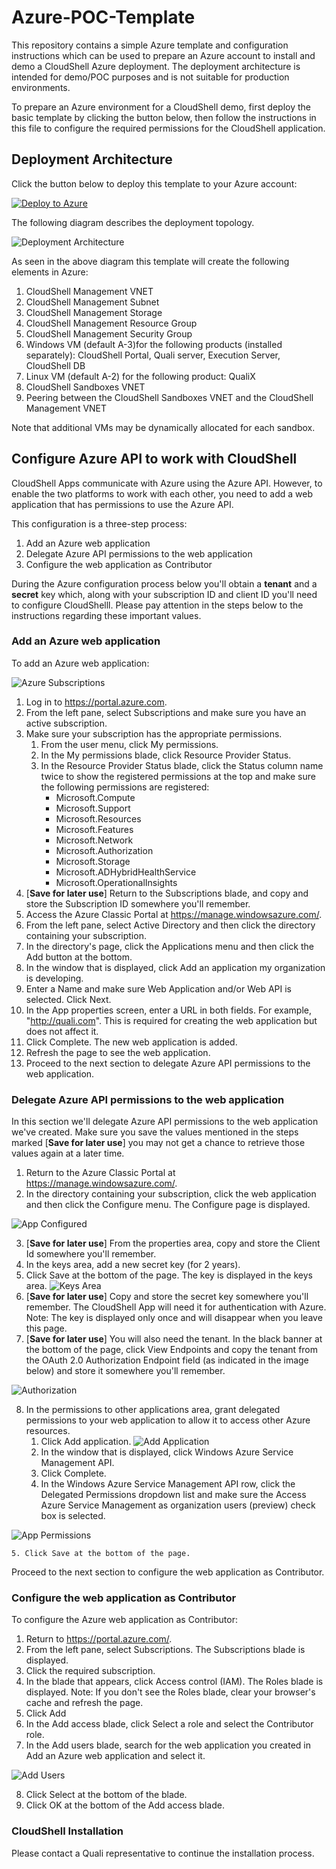 # Azure-POC-Template

This repository contains a simple Azure template and configuration instructions which can be used to prepare an Azure account to install and demo a CloudShell Azure deployment. The deployment architecture is intended for demo/POC purposes and is not suitable for production environments.

To prepare an Azure environment for a CloudShell demo, first deploy the basic template by clicking the button below, then follow the instructions in this file to configure the required permissions for the CloudShell application.

## Deployment Architecture

Click the button below to deploy this template to your Azure account:

[![Deploy to Azure](http://azuredeploy.net/deploybutton.png)](https://portal.azure.com/#create/Microsoft.Template/uri/https%3A%2F%2Fraw.githubusercontent.com%2FQualiSystems%2FAzure-POC-Template%2Fmaster%2Fmain_template.json)

The following diagram describes the deployment topology.  

![Deployment Architecture](https://github.com/QualiSystems/Azure-POC-Template/raw/master/POC_CloudShell_AZURE_ARCH.png)

As seen in the above diagram this template will create the following elements in Azure:

1. CloudShell Management VNET
2. CloudShell Management Subnet
3. CloudShell Management Storage
4. CloudShell Management Resource Group
4. CloudShell Management Security Group
5. Windows VM (default A-3)for the following products (installed separately): CloudShell Portal, Quali server, Execution Server, CloudShell DB
6. Linux VM (default A-2) for the following product: QualiX
5. CloudShell Sandboxes VNET
6. Peering between the CloudShell Sandboxes VNET and the CloudShell Management VNET

Note that additional VMs may be dynamically allocated for each sandbox.

## Configure Azure API to work with CloudShell

CloudShell Apps communicate with Azure using the Azure API. However, to enable the two platforms to work with each other, you need to add a web application that has permissions to use the Azure API.

This configuration is a three-step process:

1. Add an Azure web application
2. Delegate Azure API permissions to the web application
3. Configure the web application as Contributor

During the Azure configuration process below you'll obtain a **tenant** and a **secret** key which, along with your subscription ID and client ID you'll need to configure CloudShelll. Please pay attention in the steps below to the instructions regarding these important values. 

### Add an Azure web application

To add an Azure web application:

![Azure Subscriptions](https://github.com/QualiSystems/Azure-POC-Template/raw/master/images/azure_subscriptions.png)

1. Log in to https://portal.azure.com.
2. From the left pane, select Subscriptions and make sure you have an active subscription.
3. Make sure your subscription has the appropriate permissions.
    1. From the user menu, click My permissions.
    2. In the My permissions blade, click Resource Provider Status.
    3. In the Resource Provider Status blade, click the Status column name twice to show the registered permissions at the top and make sure the following permissions are registered:
        * Microsoft.Compute
        * Microsoft.Support
        * Microsoft.Resources
        * Microsoft.Features
        * Microsoft.Network
        * Microsoft.Authorization
        * Microsoft.Storage
        * Microsoft.ADHybridHealthService
        * Microsoft.OperationalInsights
4. [**Save for later use**] Return to the Subscriptions blade, and copy and store the Subscription ID somewhere you'll remember.
5. Access the Azure Classic Portal at https://manage.windowsazure.com/.
6. From the left pane, select Active Directory and then click the directory containing your subscription.
7. In the directory's page, click the Applications menu and then click the Add button at the bottom.
8. In the window that is displayed, click Add an application my organization is developing.
9. Enter a Name and make sure Web Application and/or Web API is selected. Click Next.
10. In the App properties screen, enter a URL in both fields. For example, "http://quali.com". This is required for creating the web application but does not affect it.
11. Click Complete. The new web application is added.
12. Refresh the page to see the web application.
13. Proceed to the next section to delegate Azure API permissions to the web application.

### Delegate Azure API permissions to the web application

In this section we'll delegate Azure API permissions to the web application we've created. Make sure you save the values mentioned in the steps marked [**Save for later use**] you may not get a chance to retrieve those values again at a later time.

1. Return to the Azure Classic Portal at https://manage.windowsazure.com/.
2. In the directory containing your subscription, click the web application and then click the Configure menu. The Configure page is displayed.

![App Configured](https://raw.githubusercontent.com/QualiSystems/Azure-POC-Template/master/images/app_configured.png)

3. [**Save for later use**] From the properties area, copy and store the Client Id somewhere you'll remember.
4. In the keys area, add a new secret key (for 2 years).
5. Click Save at the bottom of the page. The key is displayed in the keys area.
![Keys Area](https://raw.githubusercontent.com/QualiSystems/Azure-POC-Template/master/images/keys.png)
6. [**Save for later use**] Copy and store the secret key somewhere you'll remember. The CloudShell App will need it for authentication with Azure. Note: The key is displayed only once and will disappear when you leave this page.
7. [**Save for later use**] You will also need the tenant. In the black banner at the bottom of the page, click View Endpoints and copy the tenant from the OAuth 2.0 Authorization Endpoint field (as indicated in the image below) and store it somewhere you'll remember.

![Authorization](https://raw.githubusercontent.com/QualiSystems/Azure-POC-Template/master/images/oauth-authorization.png)

8. In the permissions to other applications area, grant delegated permissions to your web application to allow it to access other Azure resources.
    1. Click Add application.
![Add Application](https://raw.githubusercontent.com/QualiSystems/Azure-POC-Template/master/images/add_application.png)
    2. In the window that is displayed, click Windows Azure Service Management API.
    3. Click Complete.
    4. In the Windows Azure Service Management API row, click the Delegated Permissions dropdown list and make sure the Access Azure Service Management as organization users (preview) check box is selected.

![App Permissions ](https://raw.githubusercontent.com/QualiSystems/Azure-POC-Template/master/images/app_permissions.png)

    5. Click Save at the bottom of the page.

Proceed to the next section to configure the web application as Contributor.

### Configure the web application as Contributor

To configure the Azure web application as Contributor:

1. Return to https://portal.azure.com/.
2. From the left pane, select Subscriptions.
The Subscriptions blade is displayed.
3. Click the required subscription.
4. In the blade that appears, click Access control (IAM).
The Roles blade is displayed.
Note: If you don't see the Roles blade, clear your browser's cache and refresh the page.
5. Click Add
6. In the Add access blade, click Select a role and select the Contributor role.
7. In the Add users blade, search for the web application you created in Add an Azure web application and select it.

![Add Users ](https://raw.githubusercontent.com/QualiSystems/Azure-POC-Template/master/images/add_users.png)

8. Click Select at the bottom of the blade.
9. Click OK at the bottom of the Add access blade.

### CloudShell Installation

Please contact a Quali representative to continue the installation process.

